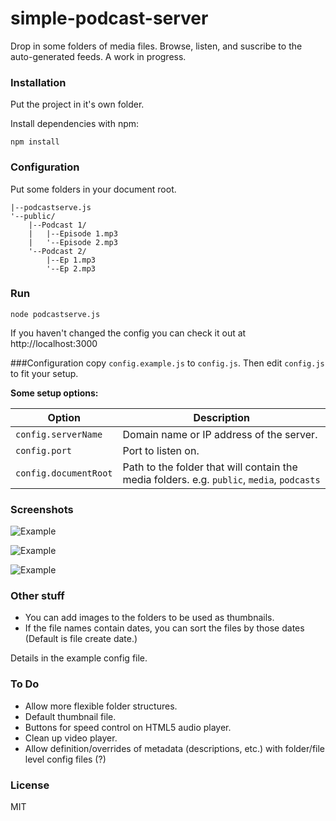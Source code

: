 # simple-podcast-server
Drop in some folders of media files.  Browse, listen, and suscribe to the auto-generated feeds. A work in progress.

### Installation
Put the project in it's own folder.

Install dependencies with npm:

    npm install

### Configuration
Put some folders in your document root.

    |--podcastserve.js
    '--public/
        |--Podcast 1/
        |   |--Episode 1.mp3
        |   '--Episode 2.mp3
        '--Podcast 2/
            |--Ep 1.mp3
            '--Ep 2.mp3

### Run
`node podcastserve.js`

If you haven't changed the config you can check it out at http://localhost:3000

###Configuration
copy `config.example.js` to `config.js`. Then edit `config.js` to fit your setup.

**Some setup options:**

Option | Description
---|---
`config.serverName` | Domain name or IP address of the server.
`config.port` | Port to listen on.
`config.documentRoot` | Path to the folder that will contain the media folders. e.g. `public`, `media`, `podcasts`

### Screenshots
![Example](https://cloud.githubusercontent.com/assets/6074785/6036398/9531ef9a-ac12-11e4-9732-eb5aca56ed5c.png)

![Example](https://cloud.githubusercontent.com/assets/6074785/6036405/9f93173e-ac12-11e4-9345-daaa6fc5a4e0.png)

![Example](https://cloud.githubusercontent.com/assets/6074785/6036409/a1492d3e-ac12-11e4-96c3-19466ac900ce.png)

### Other stuff
 - You can add images to the folders to be used as thumbnails.
 - If the file names contain dates, you can sort the files by those dates (Default is file create date.)

Details in the example config file.

### To Do
 - Allow more flexible folder structures.
 - Default thumbnail file.
 - Buttons for speed control on HTML5 audio player.
 - Clean up video player.
 - Allow definition/overrides of metadata (descriptions, etc.) with folder/file level config files (?)

### License
MIT

